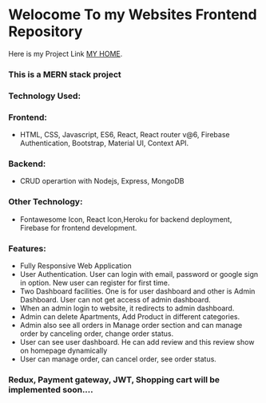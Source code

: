 # Welocome To my Websites Frontend Repository

Here is my Project Link [MY HOME](https://real-state-mern.web.app/).

### This is a MERN stack project

### Technology Used: 
### Frontend: 
* HTML, CSS, Javascript, ES6, React, React router v@6, Firebase Authentication, Bootstrap, Material UI, Context API.
### Backend: 
* CRUD operartion with Nodejs, Express, MongoDB
### Other Technology: 
* Fontawesome Icon, React Icon,Heroku for backend deployment, Firebase for frontend development.

### Features:
* Fully Responsive Web Application
* User Authentication. User can login with email, password or google sign in option. New user can register for first time.
* Two Dashboard facilities. One is for user dashboard and other is Admin Dashboard. User can not get access of admin dashboard.
* When an admin login to website, it redirects to admin dashboard.
* Admin can delete Apartments, Add Product in different categories.
* Admin also see all orders in Manage order section and can manage order by canceling order, change order status.
* User can see user dashboard. He can add review and this review show on homepage dynamically
* User can manage order, can cancel order, see order status.

### Redux, Payment gateway, JWT, Shopping cart will be implemented soon....


